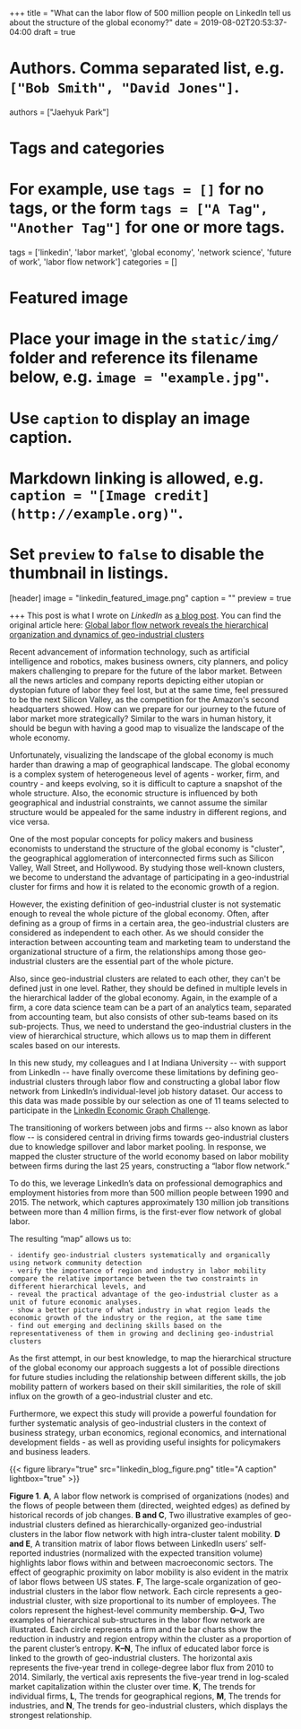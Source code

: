 +++
title = "What can the labor flow of 500 million people on LinkedIn tell us about the structure of the global economy?"
date = 2019-08-02T20:53:37-04:00
draft = true

# Authors. Comma separated list, e.g. `["Bob Smith", "David Jones"]`.
authors = ["Jaehyuk Park"]

# Tags and categories
# For example, use `tags = []` for no tags, or the form `tags = ["A Tag", "Another Tag"]` for one or more tags.
tags = ['linkedin', 'labor market', 'global economy', 'network science', 
        'future of work', 'labor flow network']
categories = []

# Featured image
# Place your image in the `static/img/` folder and reference its filename below, e.g. `image = "example.jpg"`.
# Use `caption` to display an image caption.
#   Markdown linking is allowed, e.g. `caption = "[Image credit](http://example.org)"`.
# Set `preview` to `false` to disable the thumbnail in listings.
[header]
image = "linkedin_featured_image.png"
caption = ""
preview = true

+++
This post is what I wrote on *LinkedIn* as [a blog post](https://www.linkedin.com/pulse/what-can-labor-flow-500-million-people-linkedin-tell-us-jaehyuk-park/).
You can find the original article here: [Global labor flow network reveals the hierarchical organization and dynamics of geo-industrial clusters](https://www.nature.com/articles/s41467-019-11380-w)

Recent advancement of information technology, such as artificial intelligence and robotics, makes business owners, city planners, and policy makers challenging to prepare for the future of the labor market. Between all the news articles and company reports depicting either utopian or dystopian future of labor they feel lost, but at the same time, feel pressured to be the next Silicon Valley, as the competition for the Amazon's second headquarters showed. How can we prepare for our journey to the future of labor market more strategically? Similar to the wars in human history, it should be begun with having a good map to visualize the landscape of the whole economy. 

Unfortunately, visualizing the landscape of the global economy is much harder than drawing a map of geographical landscape. The global economy is a complex system of heterogeneous level of agents - worker, firm, and country - and keeps evolving, so it is difficult to capture a snapshot of the whole structure. Also, the economic structure is influenced by both geographical and industrial constraints, we cannot assume the similar structure would be appealed for the same industry in different regions, and vice versa. 

One of the most popular concepts for policy makers and business economists to understand the structure of the global economy is "cluster", the geographical agglomeration of interconnected firms such as Silicon Valley, Wall Street, and Hollywood. By studying those well-known clusters, we become to understand the advantage of participating in a geo-industrial cluster for firms and how it is related to the economic growth of a region. 

However, the existing definition of geo-industrial cluster is not systematic enough to reveal the whole picture of the global economy. Often, after defining as a group of firms in a certain area, the geo-industrial clusters are considered as independent to each other. As we should consider the interaction between accounting team and marketing team to understand the organizational structure of a firm, the relationships among those geo-industrial clusters are the essential part of the whole picture.

Also, since geo-industrial clusters are related to each other, they can't be defined just in one level. Rather, they should be defined in multiple levels in the hierarchical ladder of the global economy. Again, in the example of a firm, a core data science team can be a part of an analytics team, separated from accounting team, but also consists of other sub-teams based on its sub-projects. Thus, we need to understand the geo-industrial clusters in the view of hierarchical structure, which allows us to map them in different scales based on our interests.

In this new study, my colleagues and I at Indiana University -- with support from LinkedIn -- have finally overcome these limitations by defining geo-industrial clusters through labor flow and constructing a global labor flow network from LinkedIn’s individual-level job history dataset. Our access to this data was made possible by our selection as one of 11 teams selected to participate in the [LinkedIn Economic Graph Challenge](http://archive.news.indiana.edu/releases/iu/2015/06/iu-linkedin-project.shtml).

The transitioning of workers between jobs and firms -- also known as labor flow -- is considered central in driving firms towards geo-industrial clusters due to knowledge spillover and labor market pooling. In response, we mapped the cluster structure of the world economy based on labor mobility between firms during the last 25 years, constructing a “labor flow network.” 

To do this, we leverage LinkedIn’s data on professional demographics and employment histories from more than 500 million people between 1990 and 2015. The network, which captures approximately 130 million job transitions between more than 4 million firms, is the first-ever flow network of global labor.

The resulting “map” allows us to:

    - identify geo-industrial clusters systematically and organically using network community detection
    - verify the importance of region and industry in labor mobility
    compare the relative importance between the two constraints in different hierarchical levels, and
    - reveal the practical advantage of the geo-industrial cluster as a unit of future economic analyses.
    - show a better picture of what industry in what region leads the economic growth of the industry or the region, at the same time
    - find out emerging and declining skills based on the representativeness of them in growing and declining geo-industrial clusters

As the first attempt, in our best knowledge, to map the hierarchical structure of the global economy our approach suggests a lot of possible directions for future studies including the relationship between different skills, the job mobility pattern of workers based on their skill similarities, the role of skill influx on the growth of a geo-industrial cluster and etc.

Furthermore, we expect this study will provide a powerful foundation for further systematic analysis of geo-industrial clusters in the context of business strategy, urban economics, regional economics, and international development fields - as well as providing useful insights for policymakers and business leaders.

{{< figure library="true" src="linkedin_blog_figure.png" title="A caption" lightbox="true" >}}

**Figure 1**. **A**, A labor flow network is comprised of organizations (nodes) and the flows of people between them (directed, weighted edges) as defined by historical records of job changes. **B and C**, Two illustrative examples of geo-industrial clusters defined as hierarchically-organized geo-industrial clusters in the labor flow network with high intra-cluster talent mobility. **D and E**, A transition matrix of labor flows between LinkedIn users’ self- reported industries (normalized with the expected transition volume) highlights labor flows within and between macroeconomic sectors. The effect of geographic proximity on labor mobility is also evident in the matrix of labor flows between US states. **F**, The large-scale organization of geo-industrial clusters in the labor flow network. Each circle represents a geo-industrial cluster, with size proportional to its number of employees. The colors represent the highest-level community membership. **G–J**, Two examples of hierarchical sub-structures in the labor flow network are illustrated. Each circle represents a firm and the bar charts show the reduction in industry and region entropy within the cluster as a proportion of the parent cluster’s entropy. **K–N**, The influx of educated labor force is linked to the growth of geo-industrial clusters. The horizontal axis represents the five-year trend in college-degree labor flux from 2010 to 2014. Similarly, the vertical axis represents the five-year trend in log-scaled market capitalization within the cluster over time. **K**, The trends for individual firms, **L**, The trends for geographical regions, **M**, The trends for industries, and **N**, The trends for geo-industrial clusters, which displays the strongest relationship.
